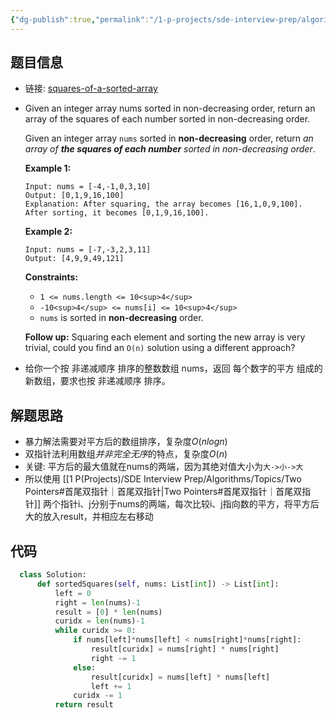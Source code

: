 ```yaml
---
{"dg-publish":true,"permalink":"/1-p-projects/sde-interview-prep/algorithms/leetcode/977-squares-of-a-sorted-array/","tags":["Leetcode/Easy","Leetcode/代码随想录"],"noteIcon":"1"}
---
```



## 题目信息

- 链接: [squares-of-a-sorted-array](https://leetcode.cn/problems/squares-of-a-sorted-array/)
- Given an integer array nums sorted in non-decreasing order, return an array of the squares of each number sorted in non-decreasing order.
  
  Given an integer array `nums` sorted in **non-decreasing** order, return _an array of **the squares of each number** sorted in non-decreasing order_.
  
  **Example 1:**
  
  ```
  Input: nums = [-4,-1,0,3,10]
  Output: [0,1,9,16,100]
  Explanation: After squaring, the array becomes [16,1,0,9,100].
  After sorting, it becomes [0,1,9,16,100].
  
  ```
  
  **Example 2:**
  
  ```
  Input: nums = [-7,-3,2,3,11]
  Output: [4,9,9,49,121]
  
  ```
  
  **Constraints:**
	- `1 <= nums.length <= 10<sup>4</sup>`
	- `-10<sup>4</sup> <= nums[i] <= 10<sup>4</sup>`
	- `nums` is sorted in **non-decreasing** order.
  
  **Follow up:** Squaring each element and sorting the new array is very trivial, could you find an `O(n)` solution using a different approach?

- 给你一个按 非递减顺序 排序的整数数组 nums，返回 每个数字的平方 组成的新数组，要求也按 非递减顺序 排序。
## 解题思路

- 暴力解法需要对平方后的数组排序，复杂度$O(nlogn)$
- 双指针法利用数组*并非完全无序*的特点，复杂度$O(n)$
- 关键: 平方后的最大值就在nums的两端，因为其绝对值大小为`大->小->大`
- 所以使用 [[1 P(Projects)/SDE Interview Prep/Algorithms/Topics/Two Pointers#首尾双指针｜首尾双指针\|Two Pointers#首尾双指针｜首尾双指针]] 两个指针i、j分别于nums的两端，每次比较i、j指向数的平方，将平方后大的放入result，并相应左右移动
## 代码

```python
  class Solution:
	  def sortedSquares(self, nums: List[int]) -> List[int]:
		  left = 0
		  right = len(nums)-1
		  result = [0] * len(nums)
		  curidx = len(nums)-1
		  while curidx >= 0:
			  if nums[left]*nums[left] < nums[right]*nums[right]:
				  result[curidx] = nums[right] * nums[right]
				  right -= 1
			  else:
				  result[curidx] = nums[left] * nums[left]
				  left += 1
			  curidx -= 1
		  return result
  ```